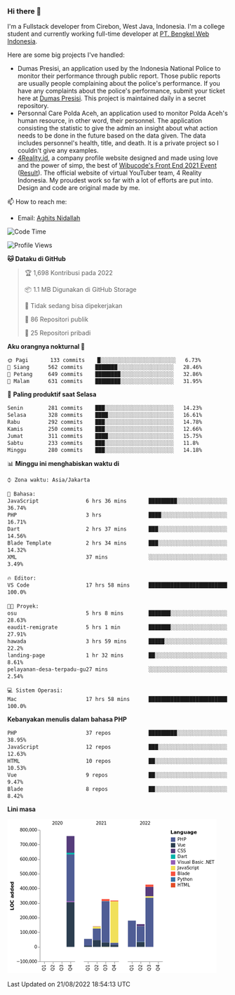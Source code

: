 ### Hi there 👋
I'm a Fullstack developer from Cirebon, West Java, Indonesia. I'm a college student and currently working full-time developer at [PT. Bengkel Web Indonesia](https://github.com/PT-Bengkel-Web-Indonesia).

Here are some big projects I've handled:
- Dumas Presisi, an application used by the Indonesia National Police to monitor their performance through public report. Those public reports are usually people complaining about the police's performance. If you have any complaints about the police's performance, submit your ticket here at [Dumas Presisi](https://dumaspresisi.polri.go.id/dumaspro). This project is maintained daily in a secret repository.
- Personnal Care Polda Aceh, an application used to monitor Polda Aceh's human resource, in other word, their personnel. The application consisting the statistic to give the admin an insight about what action needs to be done in the future based on the data given. The data includes personnel's health, title, and death. It is a private project so I couldn't give any examples.
- [4Reality.id](https://4reality.id), a company profile website designed and made using love and the power of simp, the best of [Wibucode's Front End 2021 Event](https://github.com/wibucode02/submision-event-frontend-2021) ([Result](https://github.com/wibucode02/top-5-pemenang-event-front-end-wibucode-2021)). The official website of virtual YouTuber team, 4 Reality Indonesia. My proudest work so far with a lot of efforts are put into. Design and code are original made by me.

📫 How to reach me:
- Email: [Aghits Nidallah](mailto:yourlovelydev@gmail.com)

<!--START_SECTION:waka-->
![Code Time](http://img.shields.io/badge/Code%20Time-1%2C619%20hrs%2052%20mins-blue)

![Profile Views](http://img.shields.io/badge/Profil%20dilihat-0-blue)

**🐱 Dataku di GitHub** 

> 🏆 1,698 Kontribusi pada 2022
 > 
> 📦 1.1 MB Digunakan di GitHub Storage 
 > 
> 🚫 Tidak sedang bisa dipekerjakan
 > 
> 📜 86 Repositori publik 
 > 
> 🔑 25 Repositori pribadi  
 > 
**Aku orangnya nokturnal 🦉** 

```text
🌞 Pagi       133 commits    █░░░░░░░░░░░░░░░░░░░░░░░░   6.73% 
🌆 Siang      562 commits    ███████░░░░░░░░░░░░░░░░░░   28.46% 
🌃 Petang     649 commits    ████████░░░░░░░░░░░░░░░░░   32.86% 
🌙 Malam      631 commits    ████████░░░░░░░░░░░░░░░░░   31.95%

```
📅 **Paling produktif saat Selasa** 

```text
Senin        281 commits    ███░░░░░░░░░░░░░░░░░░░░░░   14.23% 
Selasa       328 commits    ████░░░░░░░░░░░░░░░░░░░░░   16.61% 
Rabu         292 commits    ███░░░░░░░░░░░░░░░░░░░░░░   14.78% 
Kamis        250 commits    ███░░░░░░░░░░░░░░░░░░░░░░   12.66% 
Jumat        311 commits    ████░░░░░░░░░░░░░░░░░░░░░   15.75% 
Sabtu        233 commits    ███░░░░░░░░░░░░░░░░░░░░░░   11.8% 
Minggu       280 commits    ███░░░░░░░░░░░░░░░░░░░░░░   14.18%

```


📊 **Minggu ini menghabiskan waktu di** 

```text
⌚︎ Zona waktu: Asia/Jakarta

💬 Bahasa: 
JavaScript               6 hrs 36 mins       █████████░░░░░░░░░░░░░░░░   36.74% 
PHP                      3 hrs               ████░░░░░░░░░░░░░░░░░░░░░   16.71% 
Dart                     2 hrs 37 mins       ███░░░░░░░░░░░░░░░░░░░░░░   14.56% 
Blade Template           2 hrs 34 mins       ███░░░░░░░░░░░░░░░░░░░░░░   14.32% 
XML                      37 mins             ░░░░░░░░░░░░░░░░░░░░░░░░░   3.49%

🔥 Editor: 
VS Code                  17 hrs 58 mins      █████████████████████████   100.0%

🐱‍💻 Proyek: 
osu                      5 hrs 8 mins        ███████░░░░░░░░░░░░░░░░░░   28.63% 
eaudit-remigrate         5 hrs 1 min         ███████░░░░░░░░░░░░░░░░░░   27.91% 
hawada                   3 hrs 59 mins       █████░░░░░░░░░░░░░░░░░░░░   22.2% 
landing-page             1 hr 32 mins        ██░░░░░░░░░░░░░░░░░░░░░░░   8.61% 
pelayanan-desa-terpadu-gu27 mins             ░░░░░░░░░░░░░░░░░░░░░░░░░   2.54%

💻 Sistem Operasi: 
Mac                      17 hrs 58 mins      █████████████████████████   100.0%

```

**Kebanyakan menulis dalam bahasa PHP** 

```text
PHP                      37 repos            █████████░░░░░░░░░░░░░░░░   38.95% 
JavaScript               12 repos            ███░░░░░░░░░░░░░░░░░░░░░░   12.63% 
HTML                     10 repos            ██░░░░░░░░░░░░░░░░░░░░░░░   10.53% 
Vue                      9 repos             ██░░░░░░░░░░░░░░░░░░░░░░░   9.47% 
Blade                    8 repos             ██░░░░░░░░░░░░░░░░░░░░░░░   8.42%

```


**Lini masa**

![Chart not found](https://raw.githubusercontent.com/NikarashiHatsu/NikarashiHatsu/master/charts/bar_graph.png) 


 Last Updated on 21/08/2022 18:54:13 UTC
<!--END_SECTION:waka-->
